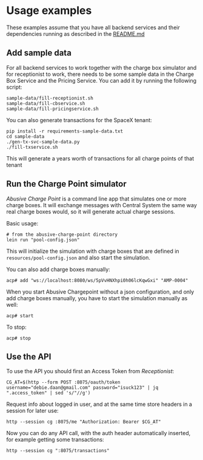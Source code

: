 # Usage examples

These examples assume that you have all backend services and their dependencies 
running as described in the [README.md](README.md)

## Add sample data

For all backend services to work together with the charge box simulator and for receptionist to work, 
there needs to be some sample data in the Charge Box Service and the Pricing Service. You can 
add it by running the following script:

```
sample-data/fill-receptionist.sh
sample-data/fill-cbservice.sh
sample-data/fill-pricingservice.sh
```

You can also generate transactions for the SpaceX tenant:

```
pip install -r requirements-sample-data.txt
cd sample-data
./gen-tx-svc-sample-data.py
./fill-txservice.sh
```

This will generate a years worth of transactions for all charge points of that tenant

## Run the Charge Point simulator

_Abusive Charge Point_ is a command line app that simulates one or more 
charge boxes. It will exchange messages with Central System the same way 
real charge boxes would, so it will generate actual charge sessions.

Basic usage:

```
# from the abusive-charge-point directory
lein run "pool-config.json"
```

This will initialize the simulation with charge boxes that are defined in `resources/pool-config.json` and 
also start the simulation.

You can also add charge boxes manually:

```
acp# add "ws://localhost:8080/ws/5pVvHNXhpi0h06lcKqwGxi" "AMP-0004"
```

When you start Abusive Chargepoint without a json configuration, and only add charge boxes manually, 
you have to start the simulation manually as well:

```
acp# start
```

To stop:

```
acp# stop
```

## Use the API

To use the API you should first an Access Token from _Receptionist_:

```
CG_AT=$(http --form POST :8075/oauth/token username="debie.daan@gmail.com" password="isuck123" | jq ".access_token" | sed 's/"//g')
```

Request info about logged in user, and at the same time store headers in a 
session for later use:

```
http --session cg :8075/me "Authorization: Bearer $CG_AT"
```

Now you can do any API call, with the auth header automatically inserted, 
for example getting some transactions:

```
http --session cg ":8075/transactions"
```

